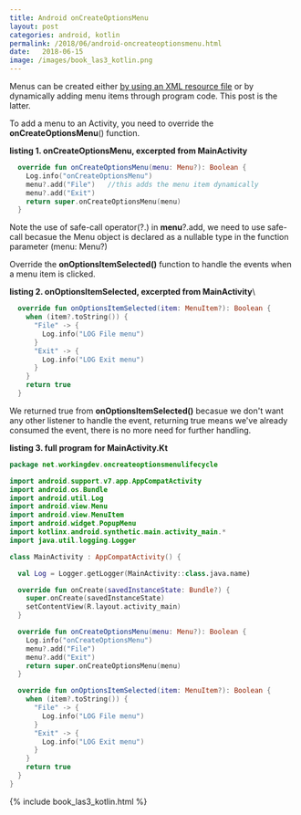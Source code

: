 ```yaml
---
title: Android onCreateOptionsMenu
layout: post
categories: android, kotlin
permalink: /2018/06/android-oncreateoptionsmenu.html 
date:   2018-06-15 
image: /images/book_las3_kotlin.png
---
```


Menus can be created either [by using an XML resource file](https://www.workingdev.net/2018/06/using-simple-menu-in-actionbar.html) or by dynamically adding menu items through program code. This post is the latter.  

To add a menu to an Activity, you need to override the **onCreateOptionsMenu**() function.

**listing 1. onCreateOptionsMenu, excerpted from MainActivity**
```kotlin
  override fun onCreateOptionsMenu(menu: Menu?): Boolean {
    Log.info("onCreateOptionsMenu")
    menu?.add("File")   //this adds the menu item dynamically
    menu?.add("Exit")   
    return super.onCreateOptionsMenu(menu)
  }
```

Note the use of safe-call operator(?.) in **menu**?.add, we need to use safe-call becasue the Menu object is declared as a nullable type in the function parameter (menu: Menu?)

Override the **onOptionsItemSelected()** function to handle the events when a menu item is clicked.

**listing 2. onOptionsItemSelected, excerpted from MainActivity**\
```kotlin
  override fun onOptionsItemSelected(item: MenuItem?): Boolean {
    when (item?.toString()) {
      "File" -> {
        Log.info("LOG File menu")
      }
      "Exit" -> {
        Log.info("LOG Exit menu")
      }
    }
    return true
  }
```

We returned true from **onOptionsItemSelected()** becasue we don't want any other listener to handle the event, returning true means we've already consumed the event, there is no more need for further handling.

**listing 3. full program for MainActivity.Kt**
```kotlin
package net.workingdev.oncreateoptionsmenulifecycle

import android.support.v7.app.AppCompatActivity
import android.os.Bundle
import android.util.Log
import android.view.Menu
import android.view.MenuItem
import android.widget.PopupMenu
import kotlinx.android.synthetic.main.activity_main.*
import java.util.logging.Logger

class MainActivity : AppCompatActivity() {

  val Log = Logger.getLogger(MainActivity::class.java.name)

  override fun onCreate(savedInstanceState: Bundle?) {
    super.onCreate(savedInstanceState)
    setContentView(R.layout.activity_main)
  }

  override fun onCreateOptionsMenu(menu: Menu?): Boolean {
    Log.info("onCreateOptionsMenu")
    menu?.add("File")
    menu?.add("Exit")
    return super.onCreateOptionsMenu(menu)
  }

  override fun onOptionsItemSelected(item: MenuItem?): Boolean {
    when (item?.toString()) {
      "File" -> {
        Log.info("LOG File menu")
      }
      "Exit" -> {
        Log.info("LOG Exit menu")
      }
    }
    return true
  }
}

```

{% include book_las3_kotlin.html %}



 